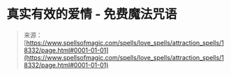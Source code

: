 <!--yml

category: 未分类

日期：2024年06月12日 18:59:55

-->

# 真实有效的爱情 - 免费魔法咒语

> 来源：[https://www.spellsofmagic.com/spells/love_spells/attraction_spells/18332/page.html#0001-01-01](https://www.spellsofmagic.com/spells/love_spells/attraction_spells/18332/page.html#0001-01-01)
